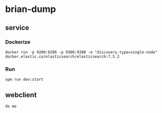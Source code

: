 # brian-dump

## service

### Dockerize
```
docker run -p 9200:9200 -p 9300:9300 -e "discovery.type=single-node" docker.elastic.co/elasticsearch/elasticsearch:7.5.2
```
### Run
```
npm run dev:start
```

## webclient
```
do me
```
